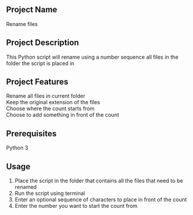 ## Project Name
Rename files

## Project Description
This Python script will rename using a number sequence all files in the folder the script is placed in

## Project Features
Rename all files in current folder<br>
Keep the original extension of the files<br>
Choose where the count starts from<br>
Choose to add something in front of the count<br>

## Prerequisites
Python 3

## Usage
1. Place the script in the folder that contains all the files that need to be renamed
2. Run the script using terminal
3. Enter an optional sequence of characters to place in front of the count
4. Enter the number you want to start the count from

